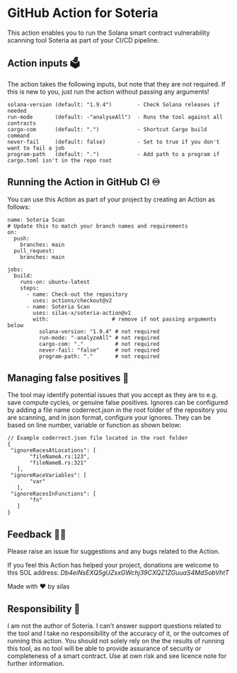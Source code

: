 # GitHub Action for Soteria
This action enables you to run the Solana smart contract vulnerability scanning tool Soteria as part of your CI/CD pipeline.

## Action inputs :ballot_box:
The action takes the following inputs, but note that they are not required. 
If this is new to you, just run the action without passing any arguments!
```
solana-version (default: "1.9.4")        - Check Solana releases if needed
run-mode       (default: -"analyseAll")  - Runs the tool against all contracts
cargo-com      (default: ".")            - Shortcut Cargo build command
never-fail     (default: false)          - Set to true if you don't want to fail a job
program-path   (default: ".")            - Add path to a program if cargo.toml isn't in the repo root
```

## Running the Action in GitHub CI :infinity:
You can use this Action as part of your project by creating an Action as follows:
```
name: Soteria Scan
# Update this to match your branch names and requirements
on:
  push:
    branches: main
  pull_request:
    branches: main

jobs:
  build:
    runs-on: ubuntu-latest
    steps:
      - name: Check-out the repository
        uses: actions/checkout@v2
      - name: Soteria Scan
        uses: silas-x/soteria-action@v1
        with:                    # remove if not passing arguments below
          solana-version: "1.9.4" # not required
          run-mode: "-analyzeAll" # not required
          cargo-com: "."          # not required
          never-fail: "false"     # not required
          program-path: "."       # not required
 ```
 
 ## Managing false positives :space_invader:
 The tool may identify potential issues that you accept as they are to e.g. save compute cycles, or genuine false positives.
 Ignores can be configured by adding a file name coderrect.json in the root folder of the repository you are scanning,
 and in json format, configure your ignores. They can be based on line number, variable or function as shown below:
 ```
 // Example coderrect.json file located in the root folder
 {
  "ignoreRacesAtLocations": [
        "fileNameA.rs:123",
        "fileNameB.rs:321"
    ],
  "ignoreRaceVariables": [
        "var"
    ],
  "ignoreRacesInFunctions": [
        "fn"
    ]
 }
 ```
 ## Feedback :fist_right::fist_left:
 Please raise an issue for suggestions and any bugs related to the Action.
 
 If you feel this Action has helped your project, donations are welcome to this SOL address: _Db4eiNsEXQ5gUZsxGWchj39CXQZ1ZGuuaS4MdSobVhtT_
 
 Made with :heart: by silas

 ## Responsibility :call_me_hand:
 I am not the author of Soteria. I can't answer support questions related to the tool and I take no responsibility of the accuracy of it, 
 or the outcomes of running this action. You should not solely rely on the the results of running this tool, as no tool will be able to
 provide assurance of security or completeness of a smart contract. Use at own risk and see licence note for further information.

